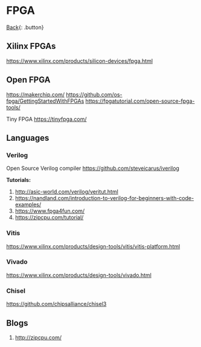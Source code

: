 # FPGA

[Back](../index.md#fpga){: .button}

## Xilinx FPGAs

https://www.xilinx.com/products/silicon-devices/fpga.html

## Open FPGA

https://makerchip.com/
https://github.com/os-fpga/GettingStartedWithFPGAs
https://fpgatutorial.com/open-source-fpga-tools/

Tiny FPGA https://tinyfpga.com/

## Languages

### Verilog

Open Source Verilog compiler https://github.com/steveicarus/iverilog

**Tutorials:**

1. http://asic-world.com/verilog/veritut.html
2. https://nandland.com/introduction-to-verilog-for-beginners-with-code-examples/
3. https://www.fpga4fun.com/
4. https://zipcpu.com/tutorial/

### Vitis

https://www.xilinx.com/products/design-tools/vitis/vitis-platform.html

### Vivado

https://www.xilinx.com/products/design-tools/vivado.html

### Chisel

https://github.com/chipsalliance/chisel3

## Blogs

1. http://zipcpu.com/
